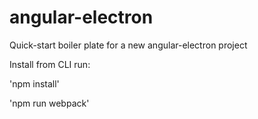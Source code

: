 # angular-electron
Quick-start boiler plate for a new angular-electron project

Install from CLI run: 

'npm install'

'npm run webpack'
